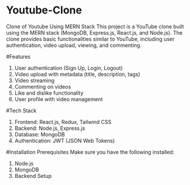 # Youtube-Clone
Clone of Youtube Using MERN Stack
This project is a YouTube clone built using the MERN stack (MongoDB, Express.js, React.js, and Node.js). The clone provides basic functionalities similar to YouTube, including user authentication, video upload, viewing, and commenting.

#Features
1. User authentication (Sign Up, Login, Logout)
2. Video upload with metadata (title, description, tags)
3. Video streaming
4. Commenting on videos
5. Like and dislike functionality
5. User profile with video management

#Tech Stack
1. Frontend: React.js, Redux, Tailwind CSS
2. Backend: Node.js, Express.js
3. Database: MongoDB
4. Authentication: JWT (JSON Web Tokens)

#Installation
Prerequisites
Make sure you have the following installed:

1. Node.js
2. MongoDB
3. Backend Setup
